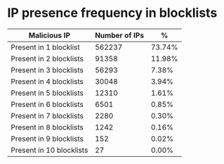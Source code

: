 # IP presence frequency in blocklists
| Malicious IP | Number of IPs | % |
|----|----|----|
| Present in 1 blocklist | 562237 | 73.74% |
| Present in 2 blocklists | 91358 | 11.98% |
| Present in 3 blocklists | 56293 | 7.38% |
| Present in 4 blocklists | 30048 | 3.94% |
| Present in 5 blocklists | 12310 | 1.61% |
| Present in 6 blocklists | 6501 | 0.85% |
| Present in 7 blocklists | 2280 | 0.30% |
| Present in 8 blocklists | 1242 | 0.16% |
| Present in 9 blocklists | 152 | 0.02% |
| Present in 10 blocklists | 27 | 0.00% |
